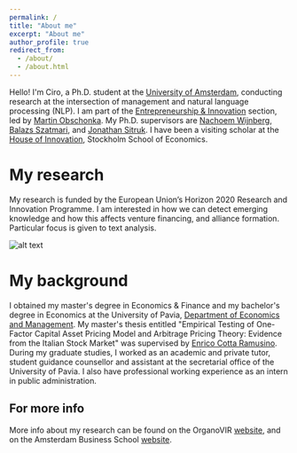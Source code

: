 ```yaml
---
permalink: /
title: "About me"
excerpt: "About me"
author_profile: true
redirect_from: 
  - /about/
  - /about.html
---
```

Hello! I'm Ciro, a Ph.D. student at the [University of Amsterdam](https://www.uva.nl/en), conducting research at the intersection of management and natural language processing (NLP). I am part of the [Entrepreneurship & Innovation](https://abs.uva.nl/content/sections/entrepeneurship-innovation/entrepreneurship-innovation.html) section, led by [Martin Obschonka](https://abs.uva.nl/profile/o/b/m.obschonka/m.obschonka.html?origin=p11pvOsST7%2BpQyiSE%2BEhzg). My Ph.D. supervisors are [Nachoem Wijnberg](), [Balazs Szatmari](https://www.uva.nl/en/profile/s/z/b.szatmari/b.szatmari.html), and [Jonathan Sitruk](https://www.uva.nl/en/profile/s/i/j.m.c.sitruk/j.m.c.sitruk.html). I have been a visiting scholar at the [House of Innovation](https://www.hhs.se/houseofinnovation), Stockholm School of Economics.

My research
======
My research is funded by the European Union’s Horizon 2020 Research and Innovation Programme. I am interested in how we can detect emerging knowledge and how this affects venture financing, and alliance formation. Particular focus is given to text analysis.

![alt text](profile.png)

My background
======
I obtained my master's degree in Economics & Finance and my bachelor's degree in Economics at the University of Pavia, [Department of Economics and Management](https://economiaemanagement.dip.unipv.it/en). My master's thesis entitled "Empirical Testing of One-Factor Capital Asset Pricing Model and Arbitrage Pricing Theory: Evidence from the Italian Stock Market" was supervised by [Enrico Cotta Ramusino](https://www.embaticinensis.eu/persone/enrico-cotta-ramusino/#:~:text=Professore%20di%20Strategia%20e%20Finanza,Universit%C3%A0%20di%20Bocconi%20di%20Milano.). During my graduate studies, I worked as an academic and private tutor, student guidance counsellor and assistant at the secretarial office of the University of Pavia. I also have professional working experience as an intern in public administration. 

For more info
------
More info about my research can be found on the OrganoVIR [website](https://organovir.com/ciro-esposito/), and on the Amsterdam Business School [website](https://abs.uva.nl/research/phd-research/phd-projects/ciro-esposito.html).
